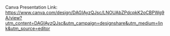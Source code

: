 Canva Presentation Link: https://www.canva.com/design/DAGIAyzQJsc/LNOUAbZPdcpkK2oCBPWg9A/view?utm_content=DAGIAyzQJsc&utm_campaign=designshare&utm_medium=link&utm_source=editor
